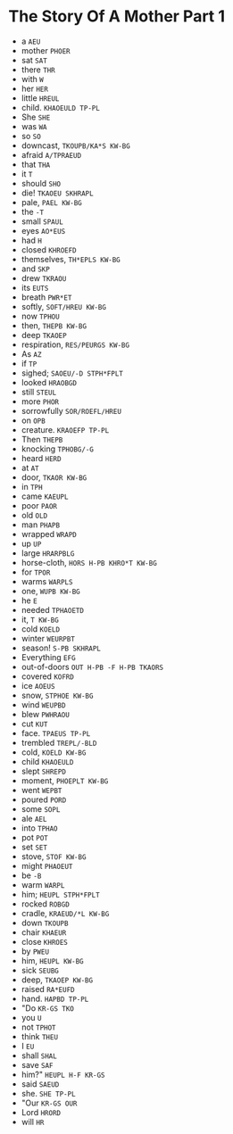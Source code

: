 # The Story Of A Mother Part 1

* a `AEU`
* mother `PHOER`
* sat `SAT`
* there `THR`
* with `W`
* her `HER`
* little `HREUL`
* child. `KHAOEULD TP-PL`
* She `SHE`
* was `WA`
* so `SO`
* downcast, `TKOUPB/KA*S KW-BG`
* afraid `A/TPRAEUD`
* that `THA`
* it `T`
* should `SHO`
* die! `TKAOEU SKHRAPL`
* pale, `PAEL KW-BG`
* the `-T`
* small `SPAUL`
* eyes `AO*EUS`
* had `H`
* closed `KHROEFD`
* themselves, `TH*EPLS KW-BG`
* and `SKP`
* drew `TKRAOU`
* its `EUTS`
* breath `PWR*ET`
* softly, `SOFT/HREU KW-BG`
* now `TPHOU`
* then, `THEPB KW-BG`
* deep `TKAOEP`
* respiration, `RES/PEURGS KW-BG`
* As `AZ`
* if `TP`
* sighed; `SAOEU/-D STPH*FPLT`
* looked `HRAOBGD`
* still `STEUL`
* more `PHOR`
* sorrowfully `SOR/ROEFL/HREU`
* on `OPB`
* creature. `KRAOEFP TP-PL`
* Then `THEPB`
* knocking `TPHOBG/-G`
* heard `HERD`
* at `AT`
* door, `TKAOR KW-BG`
* in `TPH`
* came `KAEUPL`
* poor `PAOR`
* old `OLD`
* man `PHAPB`
* wrapped `WRAPD`
* up `UP`
* large `HRARPBLG`
* horse-cloth, `HORS H-PB KHRO*T KW-BG`
* for `TPOR`
* warms `WARPLS`
* one, `WUPB KW-BG`
* he `E`
* needed `TPHAOETD`
* it, `T KW-BG`
* cold `KOELD`
* winter `WEURPBT`
* season! `S-PB SKHRAPL`
* Everything `EFG`
* out-of-doors `OUT H-PB -F H-PB TKAORS`
* covered `KOFRD`
* ice `AOEUS`
* snow, `STPHOE KW-BG`
* wind `WEUPBD`
* blew `PWHRAOU`
* cut `KUT`
* face. `TPAEUS TP-PL`
* trembled `TREPL/-BLD`
* cold, `KOELD KW-BG`
* child `KHAOEULD`
* slept `SHREPD`
* moment, `PHOEPLT KW-BG`
* went `WEPBT`
* poured `PORD`
* some `SOPL`
* ale `AEL`
* into `TPHAO`
* pot `POT`
* set `SET`
* stove, `STOF KW-BG`
* might `PHAOEUT`
* be `-B`
* warm `WARPL`
* him; `HEUPL STPH*FPLT`
* rocked `ROBGD`
* cradle, `KRAEUD/*L KW-BG`
* down `TKOUPB`
* chair `KHAEUR`
* close `KHROES`
* by `PWEU`
* him, `HEUPL KW-BG`
* sick `SEUBG`
* deep, `TKAOEP KW-BG`
* raised `RA*EUFD`
* hand. `HAPBD TP-PL`
* "Do `KR-GS TKO`
* you `U`
* not `TPHOT`
* think `THEU`
* I `EU`
* shall `SHAL`
* save `SAF`
* him?" `HEUPL H-F KR-GS`
* said `SAEUD`
* she. `SHE TP-PL`
* "Our `KR-GS OUR`
* Lord `HRORD`
* will `HR`
